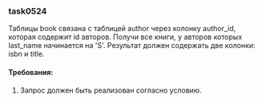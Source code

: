 
### task0524

Таблицы book связана с таблицей author через колонку author_id, которая содержит id авторов.
Получи все книги, у авторов которых last_name начинается на &#39;S&#39;.
Результат должен содержать две колонки: isbn и title.


#### Требования:
1.	Запрос должен быть реализован согласно условию.

